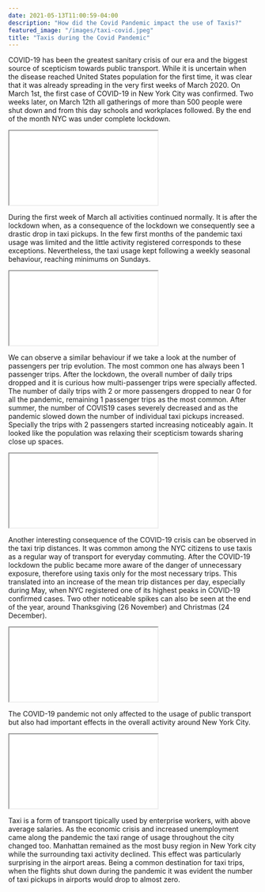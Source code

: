 ```yaml
---
date: 2021-05-13T11:00:59-04:00
description: "How did the Covid Pandemic impact the use of Taxis?"
featured_image: "/images/taxi-covid.jpeg"
title: "Taxis during the Covid Pandemic"
---
```


COVID-19 has been the greatest sanitary crisis of our era and the biggest source of
scepticism towards public transport. While it is uncertain when the disease reached United
States population for the first time, it was clear that it was already spreading in the very first
weeks of March 2020. On March 1st, the first case of COVID-19 in New York City was
confirmed. Two weeks later, on March 12th all gatherings of more than 500 people were shut
down and from this day schools and workplaces followed. By the end of the month NYC was
under complete lockdown.

<script>
  function resizeIframe(obj) {
    obj.style.height = obj.contentWindow.document.documentElement.scrollHeight + 'px';
  }
</script>

<script>
  img {
  width: auto;
  height: 100%;
  max-height: 20vh;
}
</script>

<script>
  iframe {
  width: auto;
  height: 100%;
  max-height: 20vh;
  Display: block;
}
</script>


<iframe src = "{{< baseurl >}}/html/pickupsdrop.html" title="Figure 1"> </iframe>

During the first week of March all activities continued normally. It is after the lockdown when,
as a consequence of the lockdown we consequently see a drastic drop in taxi pickups. In the
few first months of the pandemic taxi usage was limited and the little activity registered
corresponds to these exceptions. Nevertheless, the taxi usage kept following a weekly
seasonal behaviour, reaching minimums on Sundays.

<iframe src = {{< baseurl >}}/html/dailycovid.html style="width: 600px; height: 500px; left.-140px;" frameborder="0" scrolling="no" onload="resizeIframe(this)"  title="Figure 2 "> </iframe>

We can observe a similar behaviour if we take a look at the number of passengers per trip
evolution. The most common one has always been 1 passenger trips. After the lockdown,
the overall number of daily trips dropped and it is curious how multi-passenger trips were
specially affected. The number of daily trips with 2 or more passengers dropped to near 0 for
all the pandemic, remaining 1 passenger trips as the most common.
After summer, the number of COVIS19 cases severely decreased and as the pandemic
slowed down the number of individual taxi pickups increased. Specially the trips with 2
passengers started increasing noticeably again. It looked like the population was relaxing
their scepticism towards sharing close up spaces.

<iframe src = {{< baseurl >}}/html/passengers.html style="width: 600px; height: 500px; left.-140px;" frameborder="0" scrolling="no" onload="resizeIframe(this)"  title="Figure 3 "> </iframe>

Another interesting consequence of the COVID-19 crisis can be observed in the taxi trip
distances. It was common among the NYC citizens to use taxis as a regular way of transport
for everyday commuting. After the COVID-19 lockdown the public became more aware of
the danger of unnecessary exposure, therefore using taxis only for the most necessary trips.
This translated into an increase of the mean trip distances per day, especially during May,
when NYC registered one of its highest peaks in COVID-19 confirmed cases. Two other
noticeable spikes can also be seen at the end of the year, around Thanksgiving (26
November) and Christmas (24 December).

<iframe src = {{< baseurl >}}/html/tripdistance.html style="width: 600px; height: 500px; left.-140px;" frameborder="0" scrolling="no" onload="resizeIframe(this)"  title="Figure 4 "> </iframe>

The COVID-19 pandemic not only affected to the usage of public transport but also had
important effects in the overall activity around New York City.

<iframe src = {{< baseurl >}}/html/NYC_map_joined.html style="width: 900px; height: 900px; left.-140px;" frameborder="0" scrolling="no" onload="resizeIframe(this)"  title="Figure 4 "> </iframe>

Taxi is a form of transport tipically used by enterprise workers, with above average salaries.
As the economic crisis and increased unemployment came along the pandemic the taxi
range of usage throughout the city changed too. Manhattan remained as the most busy
region in New York city while the surrounding taxi activity declined. This effect was
particularly surprising in the airport areas. Being a common destination for taxi trips, when
the flights shut down during the pandemic it was evident the number of taxi pickups in
airports would drop to almost zero.







